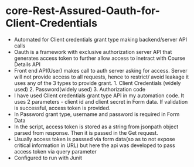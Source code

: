 # core-Rest-Assured-Oauth-for-Client-Credentials
- Automated for Client credentials grant type making backend/server API calls
- Oauth is a framework with exclusive authorization server API that generates access token to further allow access to inetract with Course Details API
- Front end API(User) makes call to auth server asking for access. Server will not provide access to all requests, hence to restrict/ avoid leakage it uses any of the 3 types to provide grant. 1. Client Credentials (widely used) 2. Password(widely used) 3. Authorization code
- I have used Client credentials grant type API in my automation code. It uses 2 parameters - client id and client secret in Form data. If validation is successful, access token is provided.
- In Password grant type, username and password is required in Form Data
- In the script, access token is stored as a string from jsonpath object parsed from response. Then it is passed in the Get request.
- Usually access token is passsed via form data(so as to not expose critical information in URL) but here the api was developed to pass access token via query parameter
- Configured to run with Junit
